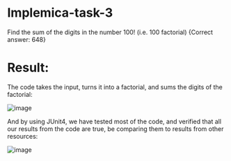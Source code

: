 # Implemica-task-3
Find the sum of the digits in the number 100! 
(i.e. 100 factorial) {Correct answer: 648}

# Result:

The code takes the input, turns it into a factorial, and sums the digits of the factorial:

![image](https://user-images.githubusercontent.com/87822132/175654236-ca84d11e-c5bf-43f1-9377-3f87d7a735d2.png)

And by using JUnit4, we have tested most of the code, and verified that all our results from the code are true, be comparing them to results from other resources:

![image](https://user-images.githubusercontent.com/87822132/175654083-4162da08-0877-4e7f-a5b2-aca00eb53172.png)

